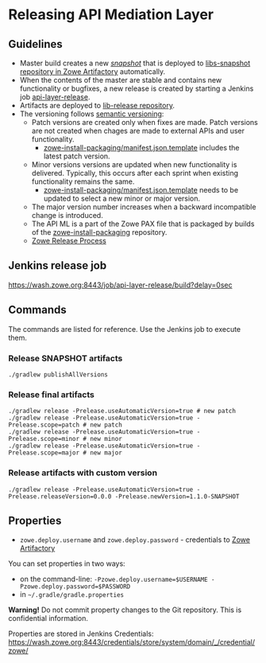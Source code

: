 # Releasing API Mediation Layer

## Guidelines

- Master build creates a new [_snapshot_](https://stackoverflow.com/questions/5901378/what-exactly-is-a-maven-snapshot-and-why-do-we-need-it) that is deployed to [libs-snapshot repository in Zowe Artifactory](https://zowe.jfrog.io/zowe/libs-snapshot/org/zowe/apiml/sdk/ ) automatically.
- When the contents of the master are stable and contains new functionality or bugfixes, a new release is created by starting a Jenkins job [api-layer-release](https://wash.zowe.org:8443/job/api-layer-release/build?delay=0sec).
- Artifacts are deployed to [lib-release repository](https://zowe.jfrog.io/zowe/libs-release/org/zowe/apiml/sdk/).
- The versioning follows [semantic versioning](https://semver.org/):
  - Patch versions are created only when fixes are made. Patch versions are not created when chages are made to external APIs and user functionality.
    - [zowe-install-packaging/manifest.json.template](https://github.com/zowe/zowe-install-packaging/blob/master/manifest.json.template) includes the latest patch version.
  - Minor versions versions are updated when new functionality is delivered. Typically, this occurs after each sprint when existing functionality remains the same.
    - [zowe-install-packaging/manifest.json.template](https://github.com/zowe/zowe-install-packaging/blob/master/manifest.json.template) needs to be updated to select a new minor or major version.
  - The major version number increases when a backward incompatible change is introduced.
  - The API ML is a part of the Zowe PAX file that is packaged by builds of the [zowe-install-packaging](https://github.com/zowe/zowe-install-packaging/) repository.
  - [Zowe Release Process](https://github.com/zowe/zlc/blob/master/process/release.md)

## Jenkins release job

https://wash.zowe.org:8443/job/api-layer-release/build?delay=0sec

## Commands

The commands are listed for reference. Use the Jenkins job to execute them.

### Release SNAPSHOT artifacts

```shell
./gradlew publishAllVersions
```

### Release final artifacts

```shell
./gradlew release -Prelease.useAutomaticVersion=true # new patch
./gradlew release -Prelease.useAutomaticVersion=true -Prelease.scope=patch # new patch
./gradlew release -Prelease.useAutomaticVersion=true -Prelease.scope=minor # new minor
./gradlew release -Prelease.useAutomaticVersion=true -Prelease.scope=major # new major
```

### Release artifacts with custom version

```shell
./gradlew release -Prelease.useAutomaticVersion=true -Prelease.releaseVersion=0.0.0 -Prelease.newVersion=1.1.0-SNAPSHOT
```

## Properties

- `zowe.deploy.username` and `zowe.deploy.password` - credentials to [Zowe Artifactory](https://zowe.jfrog.io/)

You can set properties in two ways:

- on the command-line: `-Pzowe.deploy.username=$USERNAME -Pzowe.deploy.password=$PASSWORD`
- in `~/.gradle/gradle.properties`

**Warning!** Do not commit property changes to the Git repository. This is confidential information.

Properties are stored in Jenkins Credentials: https://wash.zowe.org:8443/credentials/store/system/domain/_/credential/zowe/
